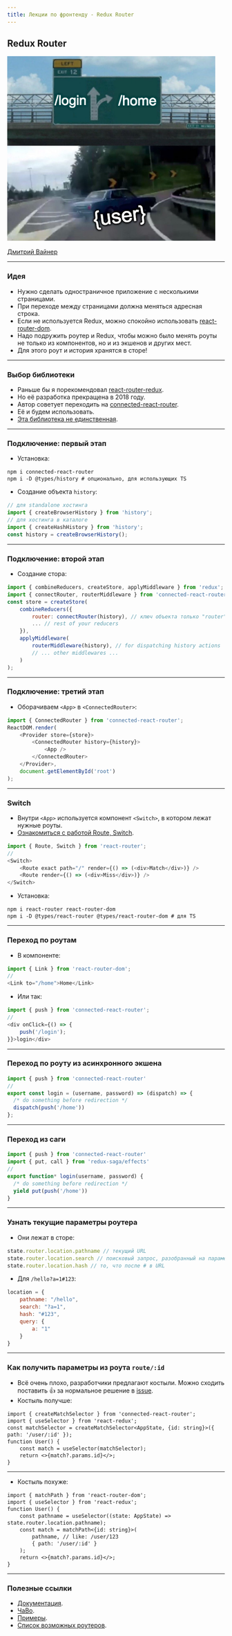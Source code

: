 ```yaml
---
title: Лекции по фронтенду - Redux Router
---
```


## Redux Router

![redux router](assets/redux-router/router-meme.png)

[Дмитрий Вайнер](https://github.com/dmitryweiner)

---

### Идея
* Нужно сделать одностраничное приложение с несколькими страницами.
* При переходе между страницами должна меняться адресная строка.
* Если не используется Redux, можно спокойно использовать [react-router-dom](https://dmitryweiner.github.io/lectures/React%20Router.html#/).
* Надо подружить роутер и Redux, чтобы можно было менять роуты не только из компонентов, но и из экшенов и других мест.
* Для этого роут и история хранятся в сторе!

---

### Выбор библиотеки
* Раньше бы я порекомендовал [react-router-redux](https://github.com/reactjs/react-router-redux).
* Но её разработка прекращена в 2018 году.
* Автор советует переходить на [connected-react-router](https://github.com/supasate/connected-react-router).
* Её и будем использовать.
* [Эта библиотека не единственная](https://github.com/markerikson/redux-ecosystem-links/blob/master/routing.md).

---

### Подключение: первый этап
* Установка:

```shell
npm i connected-react-router
npm i -D @types/history # опционально, для использующих TS
```
* Создание объекта ```history```:

```js
// для standalone хостинга
import { createBrowserHistory } from 'history';
// для хостинга в каталоге
import { createHashHistory } from 'history';
const history = createBrowserHistory();
```

---

### Подключение: второй этап
* Создание стора:

```js
import { combineReducers, createStore, applyMiddleware } from 'redux';
import { connectRouter, routerMiddleware } from 'connected-react-router';
const store = createStore(
    combineReducers({
        router: connectRouter(history), // ключ объекта только "router", не иначе
        ... // rest of your reducers
    }),
    applyMiddleware(
        routerMiddleware(history), // for dispatching history actions
        // ... other middlewares ...
    )
);
```

---

### Подключение: третий этап
* Оборачиваем ```<App>``` в ```<ConnectedRouter>```:
```js
import { ConnectedRouter } from 'connected-react-router';
ReactDOM.render(
    <Provider store={store}>
        <ConnectedRouter history={history}>
            <App />
        </ConnectedRouter>
    </Provider>,
    document.getElementById('root')
);
```

---

### Switch
* Внутри ```<App>``` используется компонент ```<Switch>```, в котором лежат нужные роуты.
* [Ознакомиться c работой Route, Switch](https://dmitryweiner.github.io/lectures/React%20Router.html#/6).
```js
import { Route, Switch } from 'react-router';
//
<Switch>
    <Route exact path="/" render={() => (<div>Match</div>)} />
    <Route render={() => (<div>Miss</div>)} />
</Switch>
```
* Установка:
```shell
npm i react-router react-router-dom
npm i -D @types/react-router @types/react-router-dom # для TS
```

---

### Переход по роутам
* В компоненте:
```js
import { Link } from 'react-router-dom';
//
<Link to="/home">Home</Link>
```
* Или так:
```js
import { push } from 'connected-react-router';
//
<div onClick={() => {
    push('/login');
}}>login</div>
```  

---

### Переход по роуту из асинхронного экшена
```js
import { push } from 'connected-react-router'
//
export const login = (username, password) => (dispatch) => {
  /* do something before redirection */
  dispatch(push('/home'))
};
```

---

### Переход из саги
```js
import { push } from 'connected-react-router'
import { put, call } from 'redux-saga/effects'
//
export function* login(username, password) {
  /* do something before redirection */
  yield put(push('/home'))
}
```

---

### Узнать текущие параметры роутера
* Они лежат в сторе:
```js
state.router.location.pathname // текущий URL
state.router.location.search // поисковый запрос, разобранный на параметры
state.router.location.hash // то, что после # в URL
```
* Для ```/hello?a=1#123```:
```js
location = {
    pathname: "/hello",
    search: "?a=1",
    hash: "#123",
    query: {
        a: "1"
    }
}
```

---

### Как получить параметры из роута ```route/:id```
* Всё очень плохо, разработчики предлагают костыли. 
  Можно сходить поставить 👍 за нормальное решение в 
  [issue](https://github.com/supasate/connected-react-router/issues/38).
* Костыль получше:

```tsx
import { createMatchSelector } from 'connected-react-router';
import { useSelector } from 'react-redux';
const matchSelector = createMatchSelector<AppState, {id: string}>({ path: '/user/:id' });
function User() {
    const match = useSelector(matchSelector);
    return <>{match?.params.id}</>;
}
```

----

* Костыль похуже:

```tsx
import { matchPath } from 'react-router-dom';
import { useSelector } from 'react-redux';
function User() {
    const pathname = useSelector((state: AppState) => state.router.location.pathname);
    const match = matchPath<{id: string}>(
        pathname, // like: /user/123
        { path: '/user/:id' }
    );
    return <>{match?.params.id}</>;
}
```

---

### Полезные ссылки
* [Документация](https://github.com/supasate/connected-react-router).
* [ЧаВо](https://github.com/supasate/connected-react-router/blob/master/FAQ.md).
* [Примеры](https://github.com/supasate/connected-react-router/blob/master/examples).
* [Список возможных роутеров](https://github.com/markerikson/redux-ecosystem-links/blob/master/routing.md).
